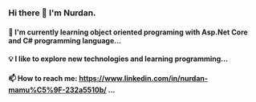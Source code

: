 ### Hi there 👋 I'm Nurdan.


#### 🌱 I'm currently learning object oriented programing with Asp.Net Core and C# programming language...
#### 💡 I like to explore new technologies and learning programming...
#### 📫 How to reach me: https://www.linkedin.com/in/nurdan-mamu%C5%9F-232a5510b/ ...

